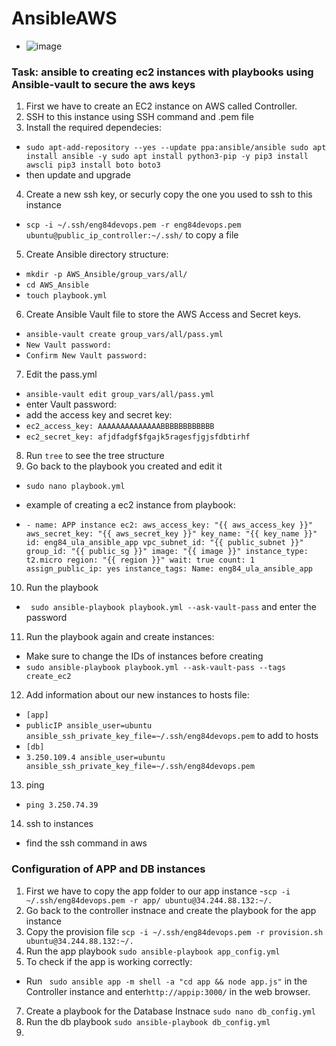 # AnsibleAWS

- ![image](https://user-images.githubusercontent.com/47173937/117334418-e3300c80-ae91-11eb-84ab-82e6b925ee9c.png)


### Task: ansible to creating ec2 instances with playbooks using Ansible-vault to secure the aws keys
1. First we have to create an EC2 instance on AWS called Controller.
2. SSH to this instance using SSH command and .pem file
3. Install the required dependecies:
- `sudo apt-add-repository --yes --update ppa:ansible/ansible
sudo apt install ansible -y
sudo apt install python3-pip -y
pip3 install awscli
pip3 install boto boto3`
- then update and upgrade

4. Create a new ssh key, or securly copy the one you used to ssh to this instance
- `scp -i ~/.ssh/eng84devops.pem -r eng84devops.pem ubuntu@public_ip_controller:~/.ssh/` to copy a file

5. Create Ansible directory structure:
- `mkdir -p AWS_Ansible/group_vars/all/`
- `cd AWS_Ansible`
- `touch playbook.yml`

6. Create Ansible Vault file to store the AWS Access and Secret keys.
- `ansible-vault create group_vars/all/pass.yml`
- `New Vault password:`
- `Confirm New Vault password:`
7. Edit the pass.yml
- `ansible-vault edit group_vars/all/pass.yml` 
- enter Vault password:
- add the access key and secret key:
- `ec2_access_key: AAAAAAAAAAAAAABBBBBBBBBBBB`                                      
- `ec2_secret_key: afjdfadgf$fgajk5ragesfjgjsfdbtirhf`

8. Run `tree` to see the tree structure
9. Go back to the playbook you created and edit it
- `sudo nano playbook.yml`

- example of creating a ec2 instance from playbook:
- `- name: APP instance
      ec2:
        aws_access_key: "{{ aws_access_key }}"
        aws_secret_key: "{{ aws_secret_key }}"
        key_name: "{{ key_name }}"
        id: eng84_ula_ansible_app
        vpc_subnet_id: "{{ public_subnet }}"
        group_id: "{{ public_sg }}"
        image: "{{ image }}"
        instance_type: t2.micro
        region: "{{ region }}"
        wait: true
        count: 1
        assign_public_ip: yes
        instance_tags:
          Name: eng84_ula_ansible_app`

10. Run the playbook
- ` sudo ansible-playbook playbook.yml --ask-vault-pass` and enter the password
11. Run the playbook again and create instances:
- Make sure to change the IDs of instances before creating
- `sudo ansible-playbook playbook.yml --ask-vault-pass --tags create_ec2 `
12. Add information about our new instances to hosts file:
- `[app]`
- `publicIP ansible_user=ubuntu ansible_ssh_private_key_file=~/.ssh/eng84devops.pem` to add to hosts
- `[db]`
- `3.250.109.4 ansible_user=ubuntu ansible_ssh_private_key_file=~/.ssh/eng84devops.pem`
13. ping
- `ping 3.250.74.39`
14. ssh to instances
- find the ssh command in aws

### Configuration of APP and DB instances
1. First we have to copy the app folder to our app instance
-`scp -i ~/.ssh/eng84devops.pem -r app/ ubuntu@34.244.88.132:~/. `
2. Go back to the controller instnace and create the playbook for the app instance
3. Copy the provision file `scp -i ~/.ssh/eng84devops.pem -r provision.sh ubuntu@34.244.88.132:~/.`
4. Run the app playbook `sudo ansible-playbook app_config.yml`
5. To check if the app is working correctly: 
 - Run ` sudo ansible app -m shell -a "cd app && node app.js"` in the Controller instance and enter`http://appip:3000/` in the web browser. 
7. Create a playbook for the Database Instnace `sudo nano db_config.yml`
8. Run the db playbook `sudo ansible-playbook db_config.yml`
9. 

